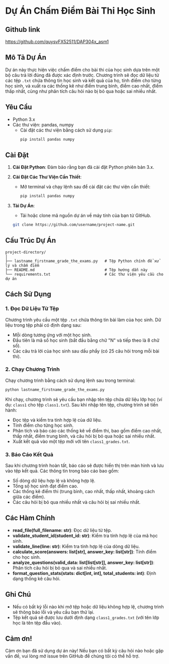 # Dự Án Chấm Điểm Bài Thi Học Sinh

## Github link
https://github.com/quysvFX52511/DAP304x_asm1

## Mô Tả Dự Án
Dự án này thực hiện việc chấm điểm cho bài thi của học sinh dựa trên một bộ câu trả lời đúng đã được xác định trước. Chương trình sẽ đọc dữ liệu từ các tệp `.txt` chứa thông tin học sinh và kết quả của họ, tính điểm cho từng học sinh, và xuất ra các thống kê như điểm trung bình, điểm cao nhất, điểm thấp nhất, cũng như phân tích câu hỏi nào bị bỏ qua hoặc sai nhiều nhất.

## Yêu Cầu
- Python 3.x
- Các thư viện: pandas, numpy
  - Cài đặt các thư viện bằng cách sử dụng `pip`:
    ```bash
    pip install pandas numpy
    ```

## Cài Đặt
1. **Cài Đặt Python**: Đảm bảo rằng bạn đã cài đặt Python phiên bản 3.x.
2. **Cài Đặt Các Thư Viện Cần Thiết**:
   - Mở terminal và chạy lệnh sau để cài đặt các thư viện cần thiết:
     ```bash
     pip install pandas numpy
     ```
3. **Tải Dự Án**: 
   - Tải hoặc clone mã nguồn dự án về máy tính của bạn từ GitHub.
   
   ```bash
   git clone https://github.com/username/project-name.git
   ```

## Cấu Trúc Dự Án
```
project-directory/
│
├── lastname_firstname_grade_the_exams.py   # Tệp Python chính để xử lý và chấm điểm
├── README.md                               # Tệp hướng dẫn này
└── requirements.txt                        # Các thư viện yêu cầu cho dự án
```

## Cách Sử Dụng

### 1. Đọc Dữ Liệu Từ Tệp
Chương trình yêu cầu một tệp `.txt` chứa thông tin bài làm của học sinh. Dữ liệu trong tệp phải có định dạng sau:
- Mỗi dòng tương ứng với một học sinh.
- Đầu tiên là mã số học sinh (bắt đầu bằng chữ "N" và tiếp theo là 8 chữ số).
- Các câu trả lời của học sinh sau dấu phẩy (có 25 câu hỏi trong mỗi bài thi).

### 2. Chạy Chương Trình
Chạy chương trình bằng cách sử dụng lệnh sau trong terminal:
```bash
python lastname_firstname_grade_the_exams.py
```

Khi chạy, chương trình sẽ yêu cầu bạn nhập tên tệp chứa dữ liệu lớp học (ví dụ: `class1` cho tệp `class1.txt`). Sau khi nhập tên tệp, chương trình sẽ tiến hành:
- Đọc tệp và kiểm tra tính hợp lệ của dữ liệu.
- Tính điểm cho từng học sinh.
- Phân tích và báo cáo các thống kê về điểm thi, bao gồm điểm cao nhất, thấp nhất, điểm trung bình, và câu hỏi bị bỏ qua hoặc sai nhiều nhất.
- Xuất kết quả vào một tệp mới với tên `class1_grades.txt`.

### 3. Báo Cáo Kết Quả
Sau khi chương trình hoàn tất, báo cáo sẽ được hiển thị trên màn hình và lưu vào tệp kết quả. Các thông tin trong báo cáo bao gồm:
- Số dòng dữ liệu hợp lệ và không hợp lệ.
- Tổng số học sinh đạt điểm cao.
- Các thống kê điểm thi (trung bình, cao nhất, thấp nhất, khoảng cách giữa các điểm).
- Các câu hỏi bị bỏ qua nhiều nhất và câu hỏi bị sai nhiều nhất.

## Các Hàm Chính
- **read_file(full_filename: str)**: Đọc dữ liệu từ tệp.
- **validate_student_id(student_id: str)**: Kiểm tra tính hợp lệ của mã học sinh.
- **validate_line(line: str)**: Kiểm tra tính hợp lệ của dòng dữ liệu.
- **calculate_score(answers: list[str], answer_key: list[str])**: Tính điểm cho học sinh.
- **analyze_questions(valid_data: list[list[str]], answer_key: list[str])**: Phân tích câu hỏi bị bỏ qua và sai nhiều nhất.
- **format_question_stats(stats: dict[int, int], total_students: int)**: Định dạng thống kê câu hỏi.

## Ghi Chú
- Nếu có bất kỳ lỗi nào khi mở tệp hoặc dữ liệu không hợp lệ, chương trình sẽ thông báo lỗi và yêu cầu bạn thử lại.
- Tệp kết quả sẽ được lưu dưới định dạng `class1_grades.txt` (với tên lớp học là tên tệp đầu vào).

## Cảm ơn!
Cảm ơn bạn đã sử dụng dự án này! Nếu bạn có bất kỳ câu hỏi nào hoặc gặp vấn đề, vui lòng mở issue trên GitHub để chúng tôi có thể hỗ trợ.
